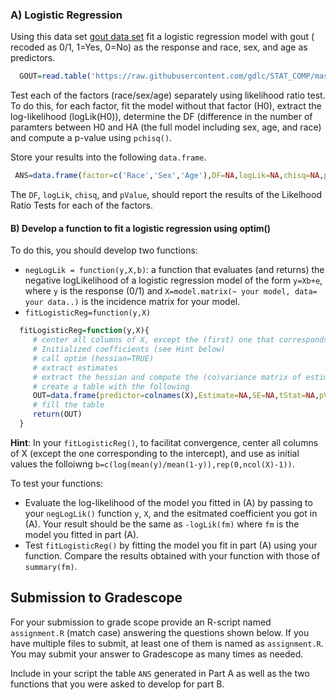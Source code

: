 ### A) Logistic Regression

Using this data set [gout data set](https://raw.githubusercontent.com/gdlc/STAT_COMP/master/DATA/goutData.txt) fit a logistic regression model with gout ( recoded as 0/1, 1=Yes, 0=No) as the response and race, sex, and age as predictors.

```r
  GOUT=read.table('https://raw.githubusercontent.com/gdlc/STAT_COMP/master/DATA/goutData.txt',header=TRUE)
```

Test each of the factors (race/sex/age) separately using likelihood ratio test. To do this, for each factor, fit the model without that factor (H0), extract the log-likelihood (logLik(H0)), determine the DF (difference in the number of paramters between H0 and HA (the full model including sex, age, and race) and compute a p-value using `pchisq()`.

Store your results into the following `data.frame`.

```r
 ANS=data.frame(factor=c('Race','Sex','Age'),DF=NA,logLik=NA,chisq=NA,pValue=NA)
```

The `DF`, `logLik`, `chisq`, and `pValue`, should report the results of the Likelhood Ratio Tests for each of the factors. 



#### B) Develop a function to fit a logistic regression using optim()

To do this, you should develop two functions:

- `negLogLik = function(y,X,b)`: a function that evaluates (and returns) the negative logLikelihood of a logistic regression model of the form `y=Xb+e`, where `y` is the response (0/1) and `X=model.matrix(~ your model, data= your data..)` is the incidence matrix for your model.
- `fitLogisticReg=function(y,X)`

```r
  fitLogisticReg=function(y,X){
     # center all columns of X, except the (first) one that corresponds to the intercept
     # Initialized coefficients (see Hint below)
     # call optim (hessian=TRUE)
     # extract estimates
     # extract the hessian and compute the (co)variance matrix of estimates
     # create a table with the following
     OUT=data.frame(predictor=colnames(X),Estimate=NA,SE=NA,tStat=NA,pValue=NA)
     # fill the table
     return(OUT)
  } 
```

**Hint**: In your `fitLogisticReg()`, to facilitat convergence, center all columns of X (except the one corresponding to the intercept), and use as initial values the folloiwng `b=c(log(mean(y)/mean(1-y)),rep(0,ncol(X)-1))`.

To test your functions:

  - Evaluate the log-likelihood of the model you fitted in (A) by passing to your `negLogLik()` function `y`, `X`, and the esitmated coefficient you got in (A). Your result should be the same as `-logLik(fm)` where `fm` is the model you fitted in part (A).
  - Test `fitLogisticReg()` by fitting the model you fit in part (A) using your function. Compare the results obtained with your function with those of `summary(fm)`.


## Submission to Gradescope

For your submission to grade scope provide an R-script named `assignment.R` (match case) answering the questions shown below. If you have multiple files to submit, at least one of them is named as `assignment.R`.  You may submit your answer to Gradescope as many times as needed.

Include in your script the table `ANS` generated in Part A as well as the two functions that you were asked to develop for part B.
